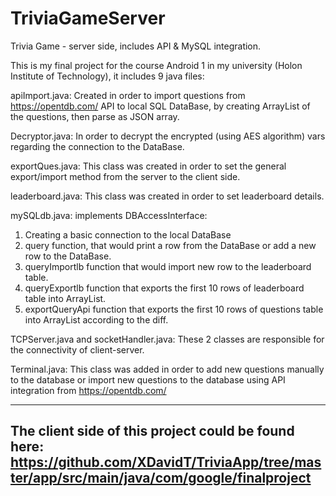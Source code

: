 # TriviaGameServer
Trivia Game -  server side, includes API & MySQL integration.


This is my final project for the course Android 1 in my university (Holon Institute of Technology), it includes 9 java files:

apiImport.java:
Created in order to import questions from https://opentdb.com/ API to local SQL DataBase, by creating ArrayList of the questions, 
then parse as JSON array.


Decryptor.java:
In order to decrypt the encrypted (using AES algorithm) vars regarding the connection to the DataBase.


exportQues.java:
This class was created in order to set the general export/import method from the server to the client side.


leaderboard.java:
This class was created in order to set leaderboard details.


mySQLdb.java:
implements DBAccessInterface:
1. Creating a basic connection to the local DataBase
2. query function, that would print a row from the DataBase or add a new row to the DataBase.
3. queryImportlb function that would import new row to the leaderboard table.
4. queryExportlb function that exports the first 10 rows of leaderboard table into ArrayList.
5. exportQueryApi function that exports the first 10 rows of questions table into ArrayList according to the diff.


TCPServer.java and socketHandler.java:
These 2 classes are responsible for the connectivity of client-server.


Terminal.java:
This class was added in order to add new questions manually to the database 
or import new questions to the database using API integration from https://opentdb.com/ 



-----------------------------------------------------------------------------------------------
The client side of this project could be found here:
https://github.com/XDavidT/TriviaApp/tree/master/app/src/main/java/com/google/finalproject
-----------------------------------------------------------------------------------------------
